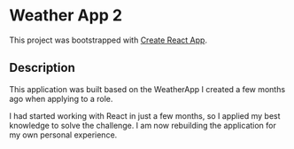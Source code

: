 # Weather App 2

This project was bootstrapped with [Create React App](https://github.com/facebook/create-react-app).

## Description

This application was built based on the WeatherApp I created a few months ago when applying to a role.

I had started working with React in just a few months, so I applied my best knowledge to solve the challenge.
I am now rebuilding the application for my own personal experience.
